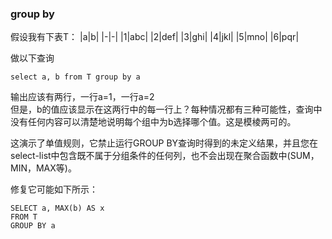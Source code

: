 ### group by
假设我有下表T：
|a|b|
|-|-|
|1|abc|
|2|def|
|3|ghi|
|4|jkl|
|5|mno|
|6|pqr|

做以下查询
```
select a, b from T group by a
```
输出应该有两行，一行a=1，一行a=2<br>
但是，b的值应该显示在这两行中的每一行上？每种情况都有三种可能性，查询中没有任何内容可以清楚地说明每个组中为b选择哪个值。这是模棱两可的。

这演示了单值规则，它禁止运行GROUP BY查询时得到的未定义结果，并且您在select-list中包含既不属于分组条件的任何列，也不会出现在聚合函数中(SUM， MIN，MAX等)。

修复它可能如下所示：
```
SELECT a, MAX(b) AS x
FROM T
GROUP BY a
```